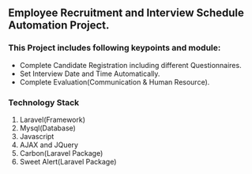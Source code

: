 <h2>Employee Recruitment and Interview Schedule Automation Project.</h2>
<h3>This Project includes following keypoints and module:</h3>
<ul>
    <li>Complete Candidate Registration including different Questionnaires.</li>
    <li>Set Interview Date and Time Automatically.</li>
    <li>Complete Evaluation(Communication & Human Resource).</li>
</ul>
<h3>Technology Stack</h3>
<ol>
    <li>Laravel(Framework)</li>
    <li>Mysql(Database)</li>
    <li>Javascript</li>
    <li>AJAX and JQuery</li>
    <li>Carbon(Laravel Package)</li>
    <li>Sweet Alert(Laravel Package)</li>
</ol>
